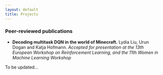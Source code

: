 ```yaml
---
layout: default
title: Projects
---
```


### Peer-reviewed publications
* **Decoding multitask DQN in the world of Minecraft.** Lydia Liu, Urun Dogan and Katja Hofmann. *Accepted for presentation at the 13th European Workshop on Reinforcement Learning, and the 11th Women in Machine Learning Workshop*

To be updated...
